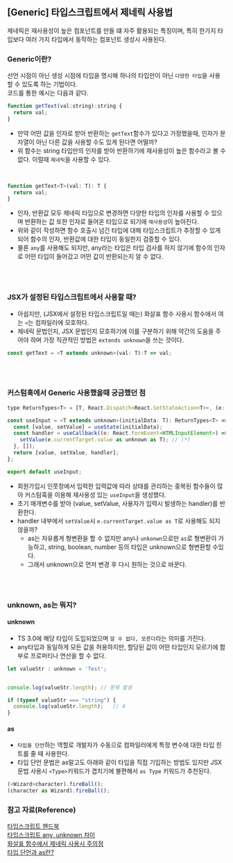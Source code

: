 ## [Generic] 타입스크립트에서 제네릭 사용법
제네릭은 재사용성이 높은 컴포넌트를 만들 떄 자주 활용되는 특징이며, 특히 한가지 타입보다 여러 가지 타입에서 동작하는 컴포넌트 생성시 사용된다.

### Generic이란?
선언 시점이 아닌 생성 시점에 타입을 명시해 하나의 타입만이 아닌 `다양한 타입`을 사용할 수 있도록 하는 기법이다.    
코드를 통한 예시는 다음과 같다.

```js
function getText(val:string):string {
  return val;
}
```
- 만약 어떤 값을 인자로 받아 반환하는 `getText`함수가 있다고 가정했을때, 인자가 문자열이 아닌 다른 값을 사용할 수도 있게 된다면 어떨까?
- 위 함수는 string 타입만의 인자를 받아 반환하기에 재사용성이 높은 함수라고 볼 수 없다. 이럴때 `제네릭`을 사용할 수 있다.

<br/>

```js
function getText<T>(val: T): T {
  return val;
}
```
- 인자, 반환값 모두 제네릭 타입으로 변경하면 다양한 타입의 인자를 사용할 수 있으며 반환하는 값 또한 인자로 들어온 타입으로 되기에 `재사용성`이 높아진다.
- 위와 같이 작성하면 함수 호출시 넘긴 타입에 대해 타입스크립트가 추정할 수 있게 되어 함수의 인자, 반환값에 대한 타입이 동일한지 검증할 수 있다.
- 물론 `any`를 사용해도 되지만, any라는 타입은 타입 검사를 하지 않기에 함수의 인자로 어떤 타입이 들어갔고 어떤 값이 반환되는지 알 수 없다.


<br/><br/>

### JSX가 설정된 타입스크립트에서 사용할 때?
- 아쉽지만, (JSX에서 설정된 타입스크립트일 때는) 화살표 함수 사용시 함수에서 여는 `<`는 컴파일러에 모호하다.   
- 제네릭 문법인지, JSX 문법인지 모호하기에 이를 구분하기 위해 약간의 도움을 주어야 하며 가장 직관적인 방법은 `extends unknown`을 쓰는 것이다.
```js
const getText = <T extends unknown>(val: T):T => val;
```

<br/><br/>

### 커스텀훅에서 Generic 사용했을때 궁금했던 점
```js
type ReturnTypes<T> = [T, React.Dispatch<React.SetStateAction<T>>, (e: React.FormEvent<HTMLInputElement>) => void];

const useInput = <T extends unknown>(initialData: T): ReturnTypes<T> => {
  const [value, setValue] = useState(initialData);
  const handler = useCallback((e: React.FormEvent<HTMLInputElement>) => {
    setValue(e.currentTarget.value as unknown as T); // (*)
  }, []);
  return [value, setValue, handler];
};

export default useInput;
```
- 회원가입시 인풋창에서 입력한 입력값에 따라 상태를 관리하는 중복된 함수들이 많아 커스텀훅을 이용해 재사용성 있는 `useInput`을 생성했다.
- 초기 매개변수를 받아 (value, setValue, 사용자가 입력시 발생하는 handler)를 반환한다.
- handler 내부에서 `setValue`시 `e.currentTarget.value as T`로 사용해도 되지 않을까?     
  - as는 자유롭게 형변환을 할 수 없지만 any나 `unkonwn`으로만 `as`로 형변환이 가능하고, string, boolean, number 등의 타입은 unknown으로 형변환할 수있다.
  - 그래서 unknown으로 먼저 변경 후 다시 원하는 것으로 바꾼다.

<br/><br/>

### unknown, as는 뭐지?
#### unknown
  - TS 3.0에 해당 타입이 도입되었으며 `알 수 없다, 모른다`라는 의미를 가진다.
  - any타입과 동일하게 모든 값을 허용하지만, 할당된 값이 어떤 타입인지 모르기에 함부로 프로퍼티나 연산을 할 수 없다.
```js
let valueStr : unknown = 'Test';


console.log(valueStr.length); // 문제 발생

if (typeof valueStr === "string") {
  console.log(valueStr.length);   // 4
}
```

#### as
  - `타입을 단언`하는 역할로 개발자가 수동으로 컴파일러에게 특정 변수에 대한 타입 힌트를 줄 때 사용한다.
  - 타입 단언 문법은 as말고도 아래와 같이 타입을 직접 기입하는 방법도 있지만 JSX문법 사용시 `<Type>`키워드가 겹치기에 불편해서 `as Type` 키워드가 추천된다.
```js
(<Wizard>character).fireBall();
(character as Wizard).fireBall();
```

### 참고 자료(Reference)
[타입스크립트 핸드북](https://joshua1988.github.io/ts/guide/generics.html#%EC%A0%9C%EB%84%A4%EB%A6%AD-generics-%EC%9D%98-%EC%82%AC%EC%A0%84%EC%A0%81-%EC%A0%95%EC%9D%98)         
[타입스크립트 any, unknown 차이](https://developer-talk.tistory.com/198)       
[화살표 함수에서 제네릭 사용시 주의점](https://ui.toast.com/weekly-pick/ko_20210521)      
[타입 단언과 as란?](https://hyunseob.github.io/2017/12/12/typescript-type-inteference-and-type-assertion/)       
